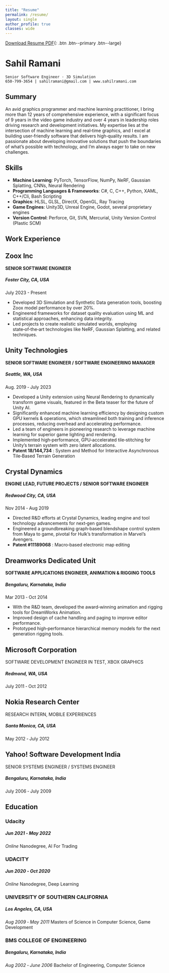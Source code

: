 ```yaml
---
title: "Resume"
permalink: /resume/
layout: single
author_profile: true
classes: wide
---
```


[Download Resume PDF](/assets/files/ramani_ml.pdf){: .btn .btn--primary .btn--large}

# Sahil Ramani

```
Senior Software Engineer · 3D Simulation
650-799-3654 | sahilramani@gmail.com | www.sahilramani.com 
```
## Summary

An avid graphics programmer and machine learning practitioner, I bring more than 12 years of comprehensive experience, with a significant focus of 9 years in the video game industry and over 4 years in leadership roles driving research and development initiatives. My expertise lies at the intersection of machine learning and real‐time graphics, and I excel at building user‐friendly software that delivers high‐quality results. I am passionate about developing innovative solutions that push the boundaries of what’s possible with technology, and I’m always eager to take on new challenges.

## Skills

- **Machine Learning**: PyTorch, TensorFlow, NumPy, NeRF, Gaussian Splatting, CNNs, Neural Rendering
- **Programming Languages & Frameworks**: C#, C, C++, Python, XAML, C++/Cli, Bash Scripting
- **Graphics**: HLSL, GLSL, DirectX, OpenGL, Ray Tracing
- **Game Engines**: Unity3D, Unreal Engine, Godot, several proprietary engines
- **Version Control**: Perforce, Git, SVN, Mercurial, Unity Version Control (Plastic SCM)

## Work Experience

## Zoox Inc
**SENIOR SOFTWARE ENGINEER**
##### Foster City, CA, USA
July 2023 - Present
- Developed 3D Simulation and Synthetic Data generation tools, boosting Zoox model performance by over 20%.
- Engineered frameworks for dataset quality evaluation using ML and statistical approaches, enhancing data integrity.
- Led projects to create realistic simulated worlds, employing state‑of‑the‑art technologies like NeRF, Gaussian Splatting, and related techniques.

## Unity Technologies 
**SENIOR SOFTWARE ENGINEER / SOFTWARE ENGINEERING MANAGER** 
##### Seattle, WA, USA
Aug. 2019 ‑ July 2023

- Developed a Unity extension using Neural Rendering to dynamically transform game visuals, featured in the Beta teaser for the future of Unity AI.
- Significantly enhanced machine learning efficiency by designing custom GPU kernels & operations, which streamlined both training and inference
processes, reducing overhead and accelerating performance.
- Led a team of engineers in pioneering research to leverage machine learning for superior game lighting and rendering.
- Implemented high‑performance, GPU‑accelerated tile‑stitching for Unity’s terrain system with zero latent allocations.
- **Patent 18/144,734** : System and Method for Interactive Asynchronous Tile‑Based Terrain Generation

## Crystal Dynamics 
**ENGINE LEAD, FUTURE PROJECTS / SENIOR SOFTWARE ENGINEER** 
##### Redwood City, CA, USA
Nov 2014 ‑ Aug 2019

- Directed R&D efforts at Crystal Dynamics, leading engine and tool technology advancements for next‑gen games.
- Engineered a groundbreaking graph‑based blendshape control system from Maya to game, pivotal for Hulk’s transformation in Marvel’s Avengers.
- **Patent #11189068** : Macro‑based electronic map editing

## Dreamworks Dedicated Unit 
**SOFTWARE APPLICATIONS ENGINEER, ANIMATION & RIGGING TOOLS** 
##### Bengaluru, Karnataka, India
Mar 2013 ‑ Oct 2014

- With the R&D team, developed the award‑winning animation and rigging tools for DreamWorks Animation.
- Improved design of cache handling and paging to improve editor performance.
- Prototyped high‑performance hierarchical memory models for the next generation rigging tools.

## Microsoft Corporation 
SOFTWARE DEVELOPMENT ENGINEER IN TEST, XBOX GRAPHICS 
##### Redmond, WA, USA
July 2011 ‑ Oct 2012

## Nokia Research Center 
RESEARCH INTERN, MOBILE EXPERIENCES 
##### Santa Monica, CA, USA
May 2012 ‑ July 2012

## Yahoo! Software Development India 
SENIOR SYSTEMS ENGINEER / SYSTEMS ENGINEER 
##### Bengaluru, Karnataka, India
July 2006 ‑ July 2009

## Education

### Udacity 
##### Jun 2021 ‑ May 2022
_Online_
Nanodegree, AI For Trading 

### UDACITY 
##### Jun 2020 ‑ Oct 2020
_Online_
Nanodegree, Deep Learning 

### UNIVERSITY OF SOUTHERN CALIFORNIA
##### Los Angeles, CA, USA
_Aug 2009 ‑ May 2011_
Masters of Science in Computer Science, Game Development  

### BMS COLLEGE OF ENGINEERING 
##### Bengaluru, Karnataka, India
_Aug 2002 ‑ June 2006_
Bachelor of Engineering, Computer Science 
